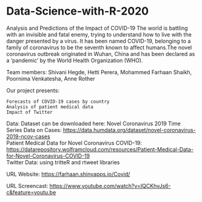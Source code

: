 # Data-Science-with-R-2020

Analysis and Predictions of the Impact of COVID-19 The world is battling with an invisible and fatal enemy, trying to understand how to live with the danger presented by a virus. It has been named COVID-19, belonging to a family of coronavirus to be the seventh known to affect humans.The novel coronavirus outbreak originated in Wuhan, China and has been declared as a ‘pandemic’ by the World Health Organization (WHO).

Team members: Shivani Hegde, Hetti Perera, Mohammed Farhaan Shaikh, Poornima Venkatesha, Anne Rother

Our project presents:

    Forecasts of COVID-19 cases by country
    Analysis of patient medical data
    Impact of Twitter

Data: Dataset can be downloaded here: Novel Coronavirus 2019 Time Series Data on Cases: https://data.humdata.org/dataset/novel-coronavirus-2019-ncov-cases <br>
Patient Medical Data for Novel Coronavirus COVID-19: https://datarepository.wolframcloud.com/resources/Patient-Medical-Data-for-Novel-Coronavirus-COVID-19 <br>
Twitter Data: using tritteR and rtweet libraries

URL Website: https://farhaan.shinyapps.io/Covid/

URL Screencast: https://www.youtube.com/watch?v=IQCKhvJs6-c&feature=youtu.be

